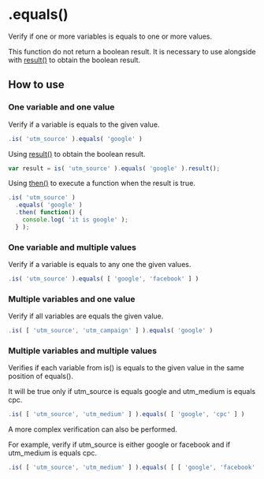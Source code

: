 # .equals()

Verify if one or more variables is equals to one or more values.

This function do not return a boolean result. It is necessary to use alongside with [result()](result.md) to obtain the boolean result.

## How to use

### One variable and one value

Verify if a variable is equals to the given value.

```javascript
.is( 'utm_source' ).equals( 'google' )
```

Using [result()](result.md) to obtain the boolean result.

```javascript
var result = is( 'utm_source' ).equals( 'google' ).result();
```

Using [then()](then.md) to execute a function when the result is true.

```javascript
.is( 'utm_source' )
  .equals( 'google' )
  .then( function() {
    console.log( 'it is google' );
  } );
```

### One variable and multiple values

Verify if a variable is equals to any one the given values.

```javascript
.is( 'utm_source' ).equals( [ 'google', 'facebook' ] )
```

### Multiple variables and one value

Verify if all variables are equals the given value.

```javascript
.is( [ 'utm_source', 'utm_campaign' ] ).equals( 'google' )
```

### Multiple variables and multiple values

Verifies if each variable from is() is equals to the given value in the same position of equals().

It will be true only if utm_source is equals google and utm_medium is equals cpc.

```javascript
.is( [ 'utm_source', 'utm_medium' ] ).equals( [ 'google', 'cpc' ] )
```

A more complex verification can also be performed.

For example, verify if utm_source is either google or facebook and if utm_medium is equals cpc.

```javascript
.is( [ 'utm_source', 'utm_medium' ] ).equals( [ [ 'google', 'facebook' ], 'cpc' ] )
```
